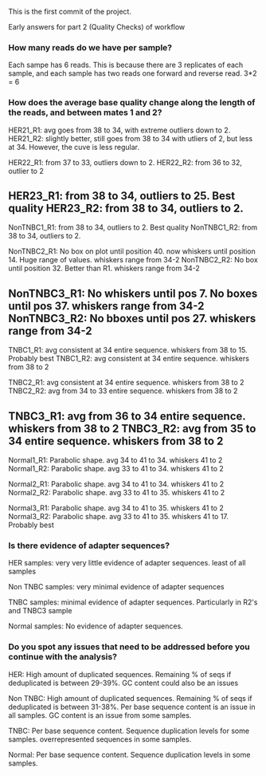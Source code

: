 This is the first commit of the project.


Early answers for part 2 (Quality Checks) of workflow

### **How many reads do we have per sample?**
Each sampe has 6 reads. This is because there are 3 replicates of each sample, and each sample has two reads one forward and reverse read. 3*2 = 6 

### **How does the average base quality change along the length of the reads, and between mates 1 and 2?**
HER21_R1: avg goes from 38 to 34, with extreme outliers down to 2. 
HER21_R2: slightly better, still goes from 38 to 34 with utliers of 2, but less at 34. However, the cuve is less regular. 

HER22_R1: from 37 to 33, outliers down to 2. 
HER22_R2: from 36 to 32, outlier to 2

HER23_R1: from 38 to 34, outliers to 25. Best quality
HER23_R2: from 38 to 34, outliers to 2. 
---------------------------------
NonTNBC1_R1: from 38 to 34, outliers to 2. Best quality
NonTNBC1_R2: from 38 to 34, outliers to 2. 

NonTNBC2_R1: No box on plot until position 40. now whiskers until position 14. Huge range of values. whiskers range from 34-2
NonTNBC2_R2: No box until position 32. Better than R1. whiskers range from 34-2

NonTNBC3_R1: No whiskers until pos 7. No boxes until pos 37. whiskers range from 34-2
NonTNBC3_R2: No bboxes until pos 27. whiskers range from 34-2
---------------------------------
TNBC1_R1: avg consistent at 34 entire sequence. whiskers from 38 to 15. Probably best
TNBC1_R2: avg consistent at 34 entire sequence. whiskers from 38 to 2

TNBC2_R1: avg consistent at 34 entire sequence. whiskers from 38 to 2
TNBC2_R2: avg from 34 to 33 entire sequence. whiskers from 38 to 2

TNBC3_R1: avg from 36 to 34 entire sequence. whiskers from 38 to 2
TNBC3_R2: avg from 35 to 34 entire sequence. whiskers from 38 to 2
---------------------------------
Normal1_R1: Parabolic shape. avg 34 to 41 to 34. whiskers 41 to 2
Normal1_R2: Parabolic shape. avg 33 to 41 to 34. whiskers 41 to 2

Normal2_R1: Parabolic shape. avg 34 to 41 to 34. whiskers 41 to 2
Normal2_R2: Parabolic shape. avg 33 to 41 to 35. whiskers 41 to 2


Normal3_R1: Parabolic shape. avg 34 to 41 to 35. whiskers 41 to 2
Normal3_R2: Parabolic shape. avg 33 to 41 to 35. whiskers 41 to 17. Probably best
### **Is there evidence of adapter sequences?**

HER samples: very very little evidence of adapter sequences. least of all samples

Non TNBC samples: very minimal evidence of adapter sequences

TNBC samples: minimal evidence of adapter sequences. Particularly in R2's and TNBC3 sample

Normal samples: No evidence of adapter sequences.


### **Do you spot any issues that need to be addressed before you continue with the analysis?**

HER: High amount of duplicated sequences. Remaining % of seqs if deduplicated is between 29-39%. GC content could also be an issues

Non TNBC: High amount of duplicated sequences. Remaining % of seqs if deduplicated is between 31-38%.  Per base sequence content is an issue in all samples. GC content is an issue from some samples. 

TNBC: Per base sequence content. Sequence duplication levels for some samples. overrepresented sequences in some samples.

Normal: Per base sequence content. Sequence duplication levels in some samples.